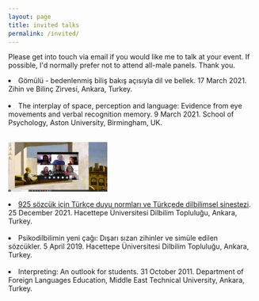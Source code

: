 ```yaml
---
layout: page
title: invited talks
permalink: /invited/
---
```


<p>Please get into touch via email if you would like me to talk at your event. If possible, I'd normally prefer not to attend all-male panels. Thank you.</p>

<li>Gömülü - bedenlenmiş biliş bakış açısıyla dil ve bellek. 17 March 2021. Zihin ve Bilinç Zirvesi, Ankara, Turkey.</li><br>

<li>The interplay of space, perception and language: Evidence from eye movements and verbal recognition memory. 9 March 2021. School of Psychology, Aston University, Birmingham, UK.</li><br>

<img src="Aston Talk.png" alt="Aston University" width="200" height="100"><br> 

<li><a href="https://youtu.be/tmsFJWQqPX8">925 sözcük için Türkçe duyu normları ve Türkçede dilbilimsel sinestezi</a>. 25 December 2021. Hacettepe Üniversitesi Dilbilim Topluluğu, Ankara, Turkey.</li><br>

<li>Psikodilbilimin yeni çağı: Dışarı sızan zihinler ve simüle edilen sözcükler. 5 April 2019. Hacettepe Üniversitesi Dilbilim Topluluğu, Ankara, Turkey.</li><br>

<li>Interpreting: An outlook for students. 31 October 2011. Department of Foreign Languages Education, Middle East Technical University, Ankara, Turkey.</li><br>
